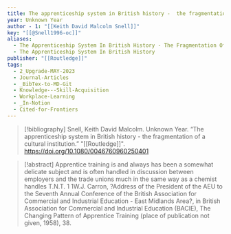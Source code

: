 ```yaml
---
title: The apprenticeship system in British history -  the fragmentation of a cultural institution
year: Unknown Year
author - 1: "[[Keith David Malcolm Snell]]"
key: "[[@Snell1996-oc]]"
aliases:
  - The Apprenticeship System In British History - The Fragmentation Of A Cultural Institution
  - The Apprenticeship System In British History
publisher: "[[Routledge]]"
tags:
  - 2_Upgrade-MAY-2023
  - Journal-Articles
  - _BibTex-to-MD-Git
  - Knowledge---Skill-Acquisition
  - Workplace-Learning
  - _In-Notion
  - Cited-for-Frontiers
---
```


> [!bibliography]
> Snell, Keith David Malcolm. Unknown Year. “The apprenticeship system in British history -  the fragmentation of a cultural institution.” "[[Routledge]]". https://doi.org/10.1080/0046760960250401

> [!abstract]
> Apprentice training is and always has been a somewhat delicate subject and is often handled in discussion between employers and the trade unions much in the same way as a chemist handles T.N.T. 1 1W.J. Carron, ?Address of the President of the AEU to the Seventh Annual Conference of the British Association for Commercial and Industrial Education -  East Midlands Area?, in British Association for Commercial and Industrial Education (BACIE), The Changing Pattern of Apprentice Training (place of publication not given, 1958), 38.